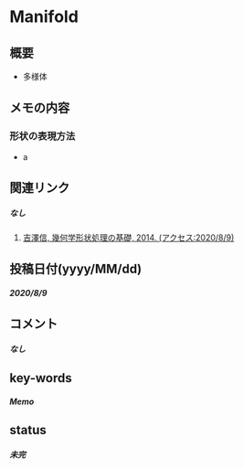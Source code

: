 # Manifold

## 概要
- 多様体

## メモの内容
### 形状の表現方法
- a

## 関連リンク
##### なし
1. [吉澤信, 幾何学形状処理の基礎, 2014. (アクセス:2020/8/9)](http://www2.riken.jp/brict/Yoshizawa/Lectures/TUAT/Lectures2014_02.pdf)

## 投稿日付(yyyy/MM/dd)
##### 2020/8/9

## コメント
##### なし

## key-words
##### Memo

## status
##### 未完

